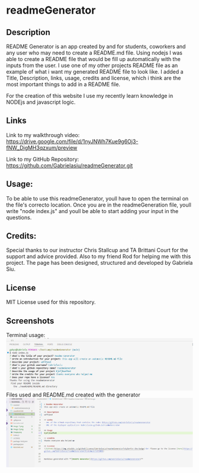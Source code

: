# readmeGenerator

## Description

README Generator is an app created by and for students, coworkers and any 
user who may need to create a README.md file. 
Using nodejs I was able to create a README file that would be fill up automatically 
with the inputs from the user. I use one of my other projects README file as an example of 
what i want my generated README file to look like. 
I added a Title, Description, links, usage, credits and license, which i think are the most important things 
to add in a README file.  

For the creation of this website I use my recently learn knowledge in NODEjs and javascript logic. 

## Links 

Link to my walkthrough video: https://drive.google.com/file/d/1nyJNWh7Kue9g6Oj3-fNW_DigMH3qzxum/preview

Link to my GitHub Repository: https://github.com/Gabrielasiu/readmeGenerator.git 

## Usage: 

To be able to use this readmeGenerator, youll have to open the terminal on the file's correcto location. Once you are in the readmeGeneration file, youll write "node index.js" and youll be able to start adding your input in the questions. 

## Credits: 

Special thanks to our instructor Chris Stallcup and TA Brittani Court for the support and advice provided. Also to my friend Rod for helping me with this project. The page has been designed, structured and developed by Gabriela Siu. 

## License
MIT License used for this repository.

## Screenshots

Terminal usage: ![alt text](image.png)
Files used and README.md created with the generator ![alt text](image-3.png)




